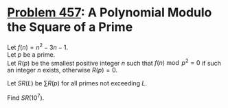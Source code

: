 [Problem 457](https://projecteuler.net/problem=457):
A Polynomial Modulo the Square of a Prime
=========================================

Let $f(n) = n^2 - 3n - 1$.  
Let $p$ be a prime.  
Let $R(p)$ be the smallest positive integer $n$ such that $f(n) \bmod p^2 = 0$
if such an integer $n$ exists, otherwise $R(p) = 0$.

Let $SR(L)$ be $\sum R(p)$ for all primes not exceeding $L$.

Find $SR(10^7)$.
